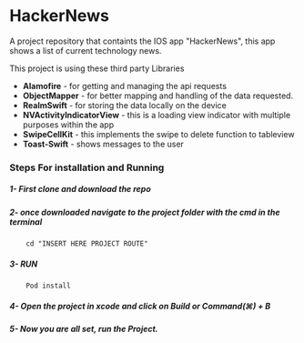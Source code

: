 # HackerNews
A project repository that containts the IOS app "HackerNews", this app shows a list of current technology news.

This project is using these third party Libraries 

* **Alamofire** - for getting and managing the api requests
* **ObjectMapper** - for better mapping and handling of the data requested.
* **RealmSwift** - for storing the data locally on the device 
* **NVActivityIndicatorView** - this is a loading view indicator with multiple purposes within the app
* **SwipeCellKit** - this implements the swipe to delete function to tableview
* **Toast-Swift** - shows messages to the user



### Steps For installation and Running

##### 1- First clone and download the repo

##### 2- once downloaded navigate to the project folder with the cmd in the terminal

```
    cd "INSERT HERE PROJECT ROUTE"
```

##### 3- RUN

```
    Pod install
```

##### 4- Open the project in xcode and click on Build or Command(⌘) + B

##### 5- Now you are all set, run the Project. 














